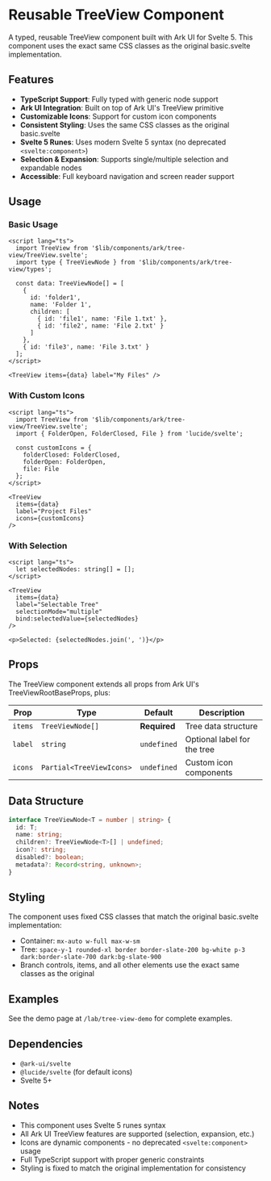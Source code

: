 # Reusable TreeView Component

A typed, reusable TreeView component built with Ark UI for Svelte 5. This component uses the exact same CSS classes as the original basic.svelte implementation.

## Features

- **TypeScript Support**: Fully typed with generic node support
- **Ark UI Integration**: Built on top of Ark UI's TreeView primitive
- **Customizable Icons**: Support for custom icon components
- **Consistent Styling**: Uses the same CSS classes as the original basic.svelte
- **Svelte 5 Runes**: Uses modern Svelte 5 syntax (no deprecated `<svelte:component>`)
- **Selection & Expansion**: Supports single/multiple selection and expandable nodes
- **Accessible**: Full keyboard navigation and screen reader support

## Usage

### Basic Usage

```svelte
<script lang="ts">
  import TreeView from '$lib/components/ark/tree-view/TreeView.svelte';
  import type { TreeViewNode } from '$lib/components/ark/tree-view/types';

  const data: TreeViewNode[] = [
    {
      id: 'folder1',
      name: 'Folder 1',
      children: [
        { id: 'file1', name: 'File 1.txt' },
        { id: 'file2', name: 'File 2.txt' }
      ]
    },
    { id: 'file3', name: 'File 3.txt' }
  ];
</script>

<TreeView items={data} label="My Files" />
```

### With Custom Icons

```svelte
<script lang="ts">
  import TreeView from '$lib/components/ark/tree-view/TreeView.svelte';
  import { FolderOpen, FolderClosed, File } from 'lucide/svelte';

  const customIcons = {
    folderClosed: FolderClosed,
    folderOpen: FolderOpen,
    file: File
  };
</script>

<TreeView
  items={data}
  label="Project Files"
  icons={customIcons}
/>
```

### With Selection

```svelte
<script lang="ts">
  let selectedNodes: string[] = [];
</script>

<TreeView
  items={data}
  label="Selectable Tree"
  selectionMode="multiple"
  bind:selectedValue={selectedNodes}
/>

<p>Selected: {selectedNodes.join(', ')}</p>
```

## Props

The TreeView component extends all props from Ark UI's TreeViewRootBaseProps, plus:

| Prop | Type | Default | Description |
|------|------|---------|-------------|
| `items` | `TreeViewNode[]` | **Required** | Tree data structure |
| `label` | `string` | `undefined` | Optional label for the tree |
| `icons` | `Partial<TreeViewIcons>` | `undefined` | Custom icon components |

## Data Structure

```typescript
interface TreeViewNode<T = number | string> {
  id: T;
  name: string;
  children?: TreeViewNode<T>[] | undefined;
  icon?: string;
  disabled?: boolean;
  metadata?: Record<string, unknown>;
}
```

## Styling

The component uses fixed CSS classes that match the original basic.svelte implementation:

- Container: `mx-auto w-full max-w-sm`
- Tree: `space-y-1 rounded-xl border border-slate-200 bg-white p-3 dark:border-slate-700 dark:bg-slate-900`
- Branch controls, items, and all other elements use the exact same classes as the original

## Examples

See the demo page at `/lab/tree-view-demo` for complete examples.

## Dependencies

- `@ark-ui/svelte`
- `@lucide/svelte` (for default icons)
- Svelte 5+

## Notes

- This component uses Svelte 5 runes syntax
- All Ark UI TreeView features are supported (selection, expansion, etc.)
- Icons are dynamic components - no deprecated `<svelte:component>` usage
- Full TypeScript support with proper generic constraints
- Styling is fixed to match the original implementation for consistency